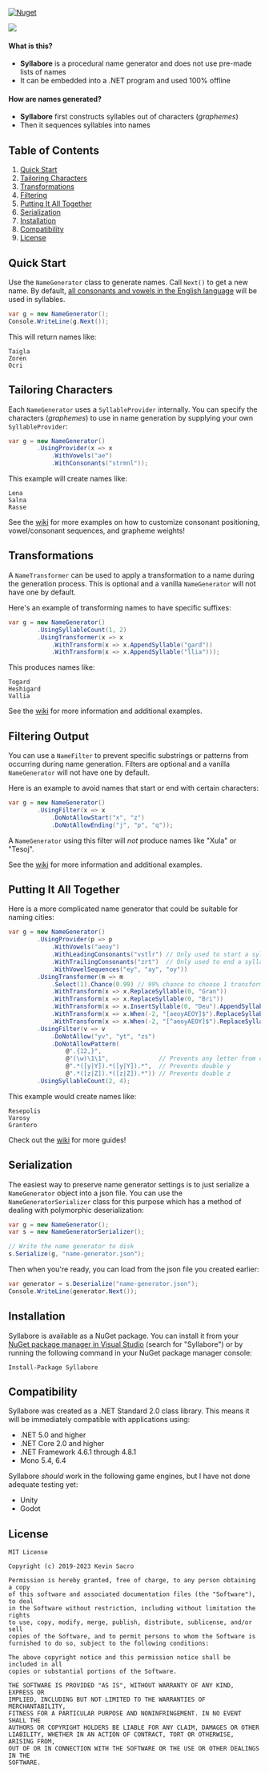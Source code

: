 [![Nuget](https://img.shields.io/nuget/v/Syllabore)](https://www.nuget.org/packages/Syllabore/)

![](https://i.imgur.com/Y98oNli.png) 
#### What is this?
 * **Syllabore** is a procedural name generator and does not use pre-made lists of names
 * It can be embedded into a .NET program and used 100% offline

#### How are names generated?
 * **Syllabore** first constructs syllables out of characters (_graphemes_)
 * Then it sequences syllables into names

## Table of Contents
 1. [Quick Start](#quick-start)
 1. [Tailoring Characters](#tailoring-characters)
 1. [Transformations](#transformations)
 1. [Filtering](#filtering-output)
 1. [Putting It All Together](#putting-it-all-together)
 1. [Serialization](#serialization)
 1. [Installation](#installation)
 1. [Compatibility](#compatibility)
 1. [License](#license)

## Quick Start
Use the ```NameGenerator``` class to generate names. Call ``Next()`` to get a new name. By default, [all consonants and vowels in the English language](https://github.com/kesac/Syllabore/wiki/DefaultSyllableProvider) will be used in syllables. 

```csharp
var g = new NameGenerator();
Console.WriteLine(g.Next());
```
This will return names like:
```
Taigla
Zoren
Ocri
```

## Tailoring Characters
Each ```NameGenerator``` uses a ```SyllableProvider``` internally. You can specify the characters (_graphemes_) to use in name generation by supplying your own ```SyllableProvider```:
```csharp
var g = new NameGenerator()
        .UsingProvider(x => x
            .WithVowels("ae")
            .WithConsonants("strmnl"));     
```
This example will create names like:
```
Lena
Salna
Rasse
```
See the [wiki](https://github.com/kesac/Syllabore/wiki/Guide-1.1:-Tailoring-Characters) for more examples on how to customize consonant positioning, vowel/consonant sequences, and grapheme weights!

## Transformations
A ```NameTransformer``` can be used to apply a transformation to a name during the generation process. This is optional and a vanilla ```NameGenerator``` will not have one by default.

Here's an example of transforming names to have specific suffixes:
```csharp
var g = new NameGenerator()
        .UsingSyllableCount(1, 2)
        .UsingTransformer(x => x
            .WithTransform(x => x.AppendSyllable("gard"))
            .WithTransform(x => x.AppendSyllable("llia")));
```
This produces names like:
```
Togard
Heshigard
Vallia
```
See the [wiki](https://github.com/kesac/Syllabore/wiki/Guide-1.2:-Transformations) for more information and additional examples.

## Filtering Output
You can use a ```NameFilter``` to prevent specific substrings or patterns from occurring during name generation. Filters are optional and a vanilla ```NameGenerator``` will not have one by default.

Here is an example to avoid names that start or end with certain characters:
```csharp
var g = new NameGenerator()
        .UsingFilter(x => x
            .DoNotAllowStart("x", "z")
            .DoNotAllowEnding("j", "p", "q"));
```
A ```NameGenerator``` using this filter will _not_ produce names like "Xula" or "Tesoj".

See the [wiki](https://github.com/kesac/Syllabore/wiki/Guide-1.3:-Filtering-Output) for more information and additional examples.

## Putting It All Together
Here is a more complicated name generator that could be suitable for naming cities:
```csharp
var g = new NameGenerator()
        .UsingProvider(p => p
            .WithVowels("aeoy")
            .WithLeadingConsonants("vstlr") // Only used to start a syllable
            .WithTrailingConsonants("zrt")  // Only used to end a syllable
            .WithVowelSequences("ey", "ay", "oy"))
        .UsingTransformer(m => m
            .Select(1).Chance(0.99) // 99% chance to choose 1 transform
            .WithTransform(x => x.ReplaceSyllable(0, "Gran"))
            .WithTransform(x => x.ReplaceSyllable(0, "Bri"))
            .WithTransform(x => x.InsertSyllable(0, "Deu").AppendSyllable("gard")).Weight(2)
            .WithTransform(x => x.When(-2, "[aeoyAEOY]$").ReplaceSyllable(-1, "opolis"))
            .WithTransform(x => x.When(-2, "[^aeoyAEOY]$").ReplaceSyllable(-1, "polis")))
        .UsingFilter(v => v
            .DoNotAllow("yv", "yt", "zs")
            .DoNotAllowPattern(
                @".{12,}",
                @"(\w)\1\1",              // Prevents any letter from occuring three times in a row
                @".*([y|Y]).*([y|Y]).*",  // Prevents double y
                @".*([z|Z]).*([z|Z]).*")) // Prevents double z
        .UsingSyllableCount(2, 4);
```
This example would create names like:
```
Resepolis
Varosy
Grantero
```

Check out the [wiki](https://github.com/kesac/Syllabore/wiki) for more guides!

## Serialization
The easiest way to preserve name generator settings is to just serialize a ```NameGenerator``` object into a json file. You can use the ```NameGeneratorSerializer``` class for this purpose which has a method of dealing with polymorphic deserialization:

```csharp
var g = new NameGenerator();
var s = new NameGeneratorSerializer();

// Write the name generator to disk
s.Serialize(g, "name-generator.json");
```
Then when you're ready, you can load from the json file you created earlier:
```csharp
var generator = s.Deserialize("name-generator.json");
Console.WriteLine(generator.Next());
```

## Installation
Syllabore is available as a NuGet package. You can install it from your [NuGet package manager in Visual Studio](https://docs.microsoft.com/en-us/nuget/quickstart/install-and-use-a-package-in-visual-studio) (search for "Syllabore") or by running the following command in your NuGet package manager console:
```
Install-Package Syllabore
```
## Compatibility
Syllabore was created as a .NET Standard 2.0 class library. This means it will be immediately compatible with applications using:
 * .NET 5.0 and higher
 * .NET Core 2.0 and higher
 * .NET Framework 4.6.1 through 4.8.1
 * Mono 5.4, 6.4
 
Syllabore _should_ work in the following game engines, but I have not done adequate testing yet:
 * Unity
 * Godot

## License
```
MIT License

Copyright (c) 2019-2023 Kevin Sacro

Permission is hereby granted, free of charge, to any person obtaining a copy
of this software and associated documentation files (the "Software"), to deal
in the Software without restriction, including without limitation the rights
to use, copy, modify, merge, publish, distribute, sublicense, and/or sell
copies of the Software, and to permit persons to whom the Software is
furnished to do so, subject to the following conditions:

The above copyright notice and this permission notice shall be included in all
copies or substantial portions of the Software.

THE SOFTWARE IS PROVIDED "AS IS", WITHOUT WARRANTY OF ANY KIND, EXPRESS OR
IMPLIED, INCLUDING BUT NOT LIMITED TO THE WARRANTIES OF MERCHANTABILITY,
FITNESS FOR A PARTICULAR PURPOSE AND NONINFRINGEMENT. IN NO EVENT SHALL THE
AUTHORS OR COPYRIGHT HOLDERS BE LIABLE FOR ANY CLAIM, DAMAGES OR OTHER
LIABILITY, WHETHER IN AN ACTION OF CONTRACT, TORT OR OTHERWISE, ARISING FROM,
OUT OF OR IN CONNECTION WITH THE SOFTWARE OR THE USE OR OTHER DEALINGS IN THE
SOFTWARE.
```
